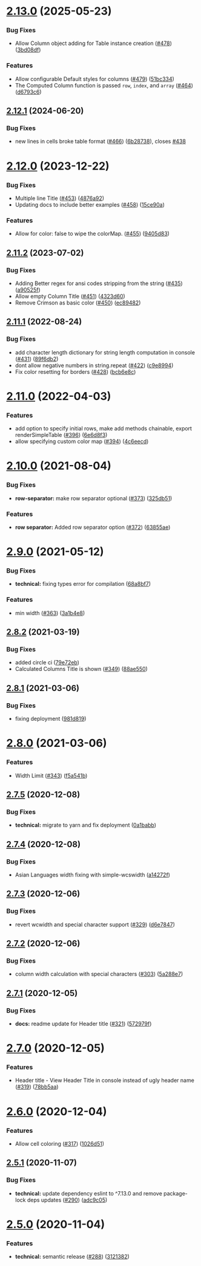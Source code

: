 # [2.13.0](https://github.com/ayonious/console-table-printer/compare/v2.12.1...v2.13.0) (2025-05-23)


### Bug Fixes

* Allow Column object adding for Table instance creation ([#478](https://github.com/ayonious/console-table-printer/issues/478)) ([3bd08df](https://github.com/ayonious/console-table-printer/commit/3bd08df62b55524e7818a54de1e335fe58a9bab5))


### Features

* Allow configurable Default styles for columns ([#479](https://github.com/ayonious/console-table-printer/issues/479)) ([51bc334](https://github.com/ayonious/console-table-printer/commit/51bc3348d10f6c29b7e5e407452a987493b4662c))
* The Computed Column function is passed `row`, `index`, and `array` ([#464](https://github.com/ayonious/console-table-printer/issues/464)) ([d6793c6](https://github.com/ayonious/console-table-printer/commit/d6793c667843d5ab4956b1263bab389642604f90))

## [2.12.1](https://github.com/ayonious/console-table-printer/compare/v2.12.0...v2.12.1) (2024-06-20)


### Bug Fixes

* new lines in cells broke table format ([#466](https://github.com/ayonious/console-table-printer/issues/466)) ([6b28738](https://github.com/ayonious/console-table-printer/commit/6b287389b871e76b3433b5a98561482949176e94)), closes [#438](https://github.com/ayonious/console-table-printer/issues/438)

# [2.12.0](https://github.com/ayonious/console-table-printer/compare/v2.11.2...v2.12.0) (2023-12-22)


### Bug Fixes

* Multiple line Title ([#453](https://github.com/ayonious/console-table-printer/issues/453)) ([4876a92](https://github.com/ayonious/console-table-printer/commit/4876a92b43c0ef1f8f622d585fe873ae30a3a6c6))
* Updating docs to include better examples ([#458](https://github.com/ayonious/console-table-printer/issues/458)) ([15ce90a](https://github.com/ayonious/console-table-printer/commit/15ce90a28e3952d92dcfba751ecb6ce933ca4f0c))


### Features

* Allow for color: false to wipe the colorMap. ([#455](https://github.com/ayonious/console-table-printer/issues/455)) ([9405d83](https://github.com/ayonious/console-table-printer/commit/9405d83675fa38780e61728431f0cb73cb4e9cab))

## [2.11.2](https://github.com/ayonious/console-table-printer/compare/v2.11.1...v2.11.2) (2023-07-02)


### Bug Fixes

* Adding Better regex for ansi codes stripping from the string ([#435](https://github.com/ayonious/console-table-printer/issues/435)) ([a90525f](https://github.com/ayonious/console-table-printer/commit/a90525fd05efefcd47821b89ac4811831b9d4ea5))
* Allow empty Column Title ([#451](https://github.com/ayonious/console-table-printer/issues/451)) ([4323d60](https://github.com/ayonious/console-table-printer/commit/4323d60549b20822129b6f20577c8678a9877335))
* Remove Crimson as basic color ([#450](https://github.com/ayonious/console-table-printer/issues/450)) ([ec89482](https://github.com/ayonious/console-table-printer/commit/ec8948229c20aec5670bfafdb55cebae7bc53940))

## [2.11.1](https://github.com/ayonious/console-table-printer/compare/v2.11.0...v2.11.1) (2022-08-24)


### Bug Fixes

* add character length dictionary for string length computation in console  ([#431](https://github.com/ayonious/console-table-printer/issues/431)) ([89f6db2](https://github.com/ayonious/console-table-printer/commit/89f6db2cc455d46efecdf32a269c024fe99b5789))
* dont allow negative numbers in string.repeat ([#422](https://github.com/ayonious/console-table-printer/issues/422)) ([c9e8994](https://github.com/ayonious/console-table-printer/commit/c9e8994858b426276407d5a96bf40abb83b58d6c))
* Fix color resetting for borders ([#428](https://github.com/ayonious/console-table-printer/issues/428)) ([bcb6e8c](https://github.com/ayonious/console-table-printer/commit/bcb6e8c4448e444f103e0f561528cd71cca1fcc7))

# [2.11.0](https://github.com/ayonious/console-table-printer/compare/v2.10.0...v2.11.0) (2022-04-03)


### Features

* add option to specify initial rows, make add methods chainable, export renderSimpleTable ([#396](https://github.com/ayonious/console-table-printer/issues/396)) ([6e6d8f3](https://github.com/ayonious/console-table-printer/commit/6e6d8f30d2bb2b7176255ef3c2ef330ab8bbfe7f))
* allow specifying custom color map ([#394](https://github.com/ayonious/console-table-printer/issues/394)) ([4c6eecd](https://github.com/ayonious/console-table-printer/commit/4c6eecdc29a4850e70abb6432ed0c357471a9690))

# [2.10.0](https://github.com/ayonious/console-table-printer/compare/v2.9.0...v2.10.0) (2021-08-04)


### Bug Fixes

* **row-separator:** make row separator optional ([#373](https://github.com/ayonious/console-table-printer/issues/373)) ([325db51](https://github.com/ayonious/console-table-printer/commit/325db51118e2027877205c973747b32e043d0a06))


### Features

* **row separator:** Added row separator option ([#372](https://github.com/ayonious/console-table-printer/issues/372)) ([63855ae](https://github.com/ayonious/console-table-printer/commit/63855aee0da731063cc6b5e2034ecdbe252d5935))

# [2.9.0](https://github.com/ayonious/console-table-printer/compare/v2.8.2...v2.9.0) (2021-05-12)


### Bug Fixes

* **technical:** fixing types error for compilation ([68a8bf7](https://github.com/ayonious/console-table-printer/commit/68a8bf7fdd6234702adbf7209e63e4d1b3bdcd4a))


### Features

* min width ([#363](https://github.com/ayonious/console-table-printer/issues/363)) ([3a1b4e8](https://github.com/ayonious/console-table-printer/commit/3a1b4e8fff70033d2391fc58bd0c4258f18efffa))

## [2.8.2](https://github.com/ayonious/console-table-printer/compare/v2.8.1...v2.8.2) (2021-03-19)


### Bug Fixes

* added circle ci ([79e72eb](https://github.com/ayonious/console-table-printer/commit/79e72eba75763d9c5e964a3aafc1a83a36f75b5a))
* Calculated Columns Title is shown ([#349](https://github.com/ayonious/console-table-printer/issues/349)) ([88ae550](https://github.com/ayonious/console-table-printer/commit/88ae55070818e7cc06d8a0872aeb45ffd3ed0299))

## [2.8.1](https://github.com/ayonious/console-table-printer/compare/v2.8.0...v2.8.1) (2021-03-06)


### Bug Fixes

* fixing deployment ([981d819](https://github.com/ayonious/console-table-printer/commit/981d819e552c60f7d1a4f9f24a83e33a97eb582c))

# [2.8.0](https://github.com/ayonious/console-table-printer/compare/v2.7.5...v2.8.0) (2021-03-06)


### Features

* Width Limit  ([#343](https://github.com/ayonious/console-table-printer/issues/343)) ([f5a541b](https://github.com/ayonious/console-table-printer/commit/f5a541ba39d22cbe37cbbd8100b3b740b4247ba3))

## [2.7.5](https://github.com/ayonious/console-table-printer/compare/v2.7.4...v2.7.5) (2020-12-08)


### Bug Fixes

* **technical:** migrate to yarn and fix deployment ([0a1babb](https://github.com/ayonious/console-table-printer/commit/0a1babb87ec404da68471517dcca9a5595a03e81))

## [2.7.4](https://github.com/ayonious/console-table-printer/compare/v2.7.3...v2.7.4) (2020-12-08)


### Bug Fixes

* Asian Languages width fixing with simple-wcswidth ([a14272f](https://github.com/ayonious/console-table-printer/commit/a14272f6738310cc21492c38adf71fac06b2a9dd))

## [2.7.3](https://github.com/ayonious/console-table-printer/compare/v2.7.2...v2.7.3) (2020-12-06)


### Bug Fixes

* revert wcwidth and special character support ([#329](https://github.com/ayonious/console-table-printer/issues/329)) ([d6e7847](https://github.com/ayonious/console-table-printer/commit/d6e78475f10fac718c2848483ac88611bd804b01))

## [2.7.2](https://github.com/ayonious/console-table-printer/compare/v2.7.1...v2.7.2) (2020-12-06)


### Bug Fixes

* column width calculation with special characters ([#303](https://github.com/ayonious/console-table-printer/issues/303)) ([5a288e7](https://github.com/ayonious/console-table-printer/commit/5a288e7e4e5ee3daa9a3da7befc450fea3adbea1))

## [2.7.1](https://github.com/ayonious/console-table-printer/compare/v2.7.0...v2.7.1) (2020-12-05)


### Bug Fixes

* **docs:** readme update for Header title ([#321](https://github.com/ayonious/console-table-printer/issues/321)) ([572979f](https://github.com/ayonious/console-table-printer/commit/572979f7d5d8b9f83a69bc51020cbaebd83a3f93))

# [2.7.0](https://github.com/ayonious/console-table-printer/compare/v2.6.0...v2.7.0) (2020-12-05)


### Features

* Header title - View Header Title in console instead of ugly header name ([#319](https://github.com/ayonious/console-table-printer/issues/319)) ([78bb5aa](https://github.com/ayonious/console-table-printer/commit/78bb5aa6a6cb76d09c63f115f37cb9f4ad02e315))

# [2.6.0](https://github.com/ayonious/console-table-printer/compare/v2.5.1...v2.6.0) (2020-12-04)


### Features

* Allow cell coloring ([#317](https://github.com/ayonious/console-table-printer/issues/317)) ([1026d51](https://github.com/ayonious/console-table-printer/commit/1026d5136240228b6e44d29afee45f1a6350ad07))

## [2.5.1](https://github.com/ayonious/console-table-printer/compare/v2.5.0...v2.5.1) (2020-11-07)


### Bug Fixes

* **technical:** update dependency eslint to ^7.13.0 and remove package-lock deps updates ([#290](https://github.com/ayonious/console-table-printer/issues/290)) ([adc9c05](https://github.com/ayonious/console-table-printer/commit/adc9c052311e4b1508d17edfb2c0a92c65577e99))

# [2.5.0](https://github.com/ayonious/console-table-printer/compare/v2.4.36...v2.5.0) (2020-11-04)


### Features

* **technical:** semantic release ([#288](https://github.com/ayonious/console-table-printer/issues/288)) ([3121382](https://github.com/ayonious/console-table-printer/commit/31213829a2b8e1e6f6aa9ee0b34e6a0450816952))
